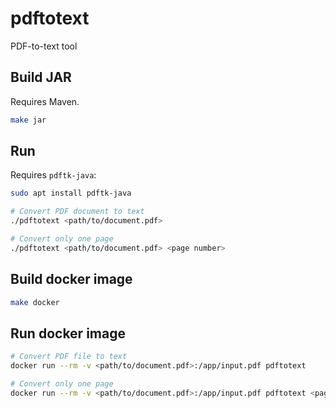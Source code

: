# pdftotext

PDF-to-text tool

## Build JAR

Requires Maven.

```bash
make jar
```

## Run

Requires `pdftk-java`:

```bash
sudo apt install pdftk-java
```

```bash
# Convert PDF document to text
./pdftotext <path/to/document.pdf>

# Convert only one page
./pdftotext <path/to/document.pdf> <page number>
```

## Build docker image

```bash
make docker
```

## Run docker image

```bash
# Convert PDF file to text
docker run --rm -v <path/to/document.pdf>:/app/input.pdf pdftotext

# Convert only one page
docker run --rm -v <path/to/document.pdf>:/app/input.pdf pdftotext <page number>
```

